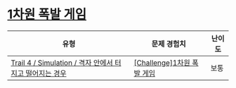 # [1차원 폭발 게임](https://www.codetree.ai/trails/complete/curated-cards/challenge-The-1D-bomb-game)

|유형|문제 경험치|난이도|
|---|---|---|
|[Trail 4 / Simulation / 격자 안에서 터지고 떨어지는 경우](https://www.codetree.ai/trail-info/intermediate-low/)|[[Challenge]1차원 폭발 게임](https://www.codetree.ai/trails/complete/curated-cards/challenge-The-1D-bomb-game/)|보통|

